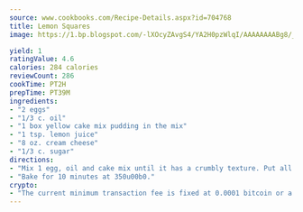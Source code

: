 ```yaml
---
source: www.cookbooks.com/Recipe-Details.aspx?id=704768
title: Lemon Squares
image: https://1.bp.blogspot.com/-lXOcyZAvgS4/YA2H0pzWlqI/AAAAAAAABg8/_HX4JI-WmFM0Tz684w_qYjP9vBzksmFNgCLcBGAsYHQ/s219/20.png

yield: 1
ratingValue: 4.6
calories: 284 calories
reviewCount: 286
cookTime: PT2H
prepTime: PT39M
ingredients:
- "2 eggs"
- "1/3 c. oil"
- "1 box yellow cake mix pudding in the mix"
- "1 tsp. lemon juice"
- "8 oz. cream cheese"
- "1/3 c. sugar"
directions:
- "Mix 1 egg, oil and cake mix until it has a crumbly texture. Put all but 1 cup into a 9 x 13-inch pan."
- "Bake for 10 minutes at 350u00b0."
crypto:
- "The current minimum transaction fee is fixed at 0.0001 bitcoin or a tenth of a millibitcoin per kilobyte, recently decreased from one millibitcoin."
---
```

